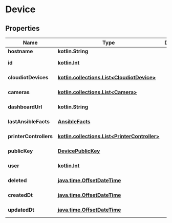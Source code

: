 
# Device

## Properties
Name | Type | Description | Notes
------------ | ------------- | ------------- | -------------
**hostname** | **kotlin.String** |  | 
**id** | **kotlin.Int** |  |  [optional] [readonly]
**cloudiotDevices** | [**kotlin.collections.List&lt;CloudiotDevice&gt;**](CloudiotDevice.md) |  |  [optional] [readonly]
**cameras** | [**kotlin.collections.List&lt;Camera&gt;**](Camera.md) |  |  [optional] [readonly]
**dashboardUrl** | **kotlin.String** |  |  [optional] [readonly]
**lastAnsibleFacts** | [**AnsibleFacts**](AnsibleFacts.md) |  |  [optional] [readonly]
**printerControllers** | [**kotlin.collections.List&lt;PrinterController&gt;**](PrinterController.md) |  |  [optional] [readonly]
**publicKey** | [**DevicePublicKey**](DevicePublicKey.md) |  |  [optional] [readonly]
**user** | **kotlin.Int** |  |  [optional] [readonly]
**deleted** | [**java.time.OffsetDateTime**](java.time.OffsetDateTime.md) |  |  [optional] [readonly]
**createdDt** | [**java.time.OffsetDateTime**](java.time.OffsetDateTime.md) |  |  [optional] [readonly]
**updatedDt** | [**java.time.OffsetDateTime**](java.time.OffsetDateTime.md) |  |  [optional] [readonly]



